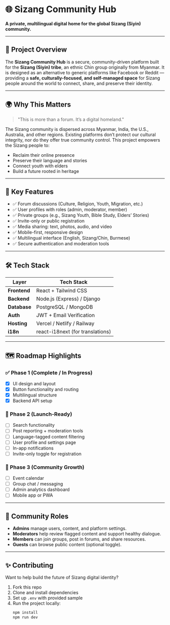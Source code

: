 # 🌐 Sizang Community Hub

**A private, multilingual digital home for the global Sizang (Siyin) community.**

---

## 🧭 Project Overview

The **Sizang Community Hub** is a secure, community-driven platform built for the **Sizang (Siyin) tribe**, an ethnic Chin group originally from Myanmar. It is designed as an alternative to generic platforms like Facebook or Reddit — providing a **safe, culturally-focused, and self-managed space** for Sizang people around the world to connect, share, and preserve their identity.

---

## 🌍 Why This Matters

> "This is more than a forum. It’s a digital homeland."

The Sizang community is dispersed across Myanmar, India, the U.S., Australia, and other regions. Existing platforms don’t protect our cultural integrity, nor do they offer true community control. This project empowers the Sizang people to:
- Reclaim their online presence
- Preserve their language and stories
- Connect youth with elders
- Build a future rooted in heritage

---

## 🎯 Key Features

- ✅ Forum discussions (Culture, Religion, Youth, Migration, etc.)
- ✅ User profiles with roles (admin, moderator, member)
- ✅ Private groups (e.g., Sizang Youth, Bible Study, Elders’ Stories)
- ✅ Invite-only or public registration
- ✅ Media sharing: text, photos, audio, and video
- ✅ Mobile-first, responsive design
- ✅ Multilingual interface (English, Sizang/Chin, Burmese)
- ✅ Secure authentication and moderation tools

---

## 🛠 Tech Stack

| Layer        | Tech Stack                       |
|--------------|----------------------------------|
| **Frontend** | React + Tailwind CSS             |
| **Backend**  | Node.js (Express) / Django       |
| **Database** | PostgreSQL / MongoDB             |
| **Auth**     | JWT + Email Verification         |
| **Hosting**  | Vercel / Netlify / Railway       |
| **i18n**     | react-i18next (for translations) |

---

## 🗺 Roadmap Highlights

### ✅ Phase 1 (Complete / In Progress)
- [x] UI design and layout
- [x] Button functionality and routing
- [x] Multilingual structure
- [x] Backend API setup

### 🚀 Phase 2 (Launch-Ready)
- [ ] Search functionality
- [ ] Post reporting + moderation tools
- [ ] Language-tagged content filtering
- [ ] User profile and settings page
- [ ] In-app notifications
- [ ] Invite-only toggle for registration

### 🌱 Phase 3 (Community Growth)
- [ ] Event calendar
- [ ] Group chat / messaging
- [ ] Admin analytics dashboard
- [ ] Mobile app or PWA

---

## 👥 Community Roles

- **Admins** manage users, content, and platform settings.
- **Moderators** help review flagged content and support healthy dialogue.
- **Members** can join groups, post in forums, and share resources.
- **Guests** can browse public content (optional toggle).

---

## ✨ Contributing

Want to help build the future of Sizang digital identity?

1. Fork this repo
2. Clone and install dependencies
3. Set up `.env` with provided sample
4. Run the project locally:
   ```bash
   npm install
   npm run dev
